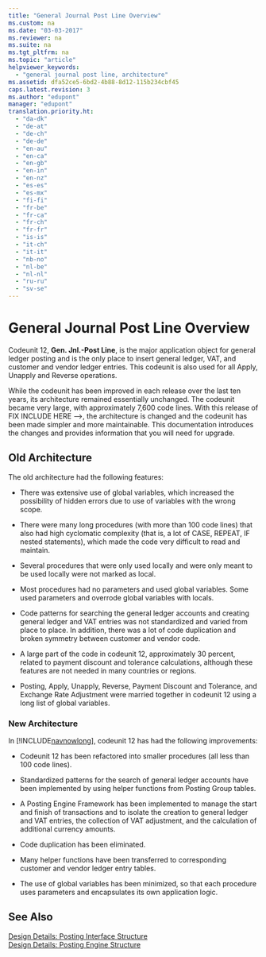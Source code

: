 ```yaml
---
title: "General Journal Post Line Overview"
ms.custom: na
ms.date: "03-03-2017"
ms.reviewer: na
ms.suite: na
ms.tgt_pltfrm: na
ms.topic: "article"
helpviewer_keywords: 
  - "general journal post line, architecture"
ms.assetid: dfa52ce5-6bd2-4b88-8d12-115b234cbf45
caps.latest.revision: 3
ms.author: "edupont"
manager: "edupont"
translation.priority.ht: 
  - "da-dk"
  - "de-at"
  - "de-ch"
  - "de-de"
  - "en-au"
  - "en-ca"
  - "en-gb"
  - "en-in"
  - "en-nz"
  - "es-es"
  - "es-mx"
  - "fi-fi"
  - "fr-be"
  - "fr-ca"
  - "fr-ch"
  - "fr-fr"
  - "is-is"
  - "it-ch"
  - "it-it"
  - "nb-no"
  - "nl-be"
  - "nl-nl"
  - "ru-ru"
  - "sv-se"
---
```

# General Journal Post Line Overview
Codeunit 12, **Gen. Jnl.\-Post Line**, is the major application object for general ledger posting and is the only place to insert general ledger, VAT, and customer and vendor ledger entries. This codeunit is also used for all Apply, Unapply and Reverse operations.  
  
 While the codeunit has been improved in each release over the last ten years, its architecture remained essentially unchanged. The codeunit became very large, with approximately 7,600 code lines. With this release of FIX INCLUDE HERE<!--FIX INCLUDE HERE<!--[!INCLUDE[navnowlong](../ApplicationDesign/includes/navnowlong_md.md)] --> -->, the architecture is changed and the codeunit has been made simpler and more maintainable. This documentation introduces the changes and provides information that you will need for upgrade.  
  
## Old Architecture  
 The old architecture had the following features:  
  
-   There was extensive use of global variables, which increased the possibility of hidden errors due to use of variables with the wrong scope.  
  
-   There were many long procedures \(with more than 100 code lines\) that also had high cyclomatic complexity \(that is, a lot of CASE, REPEAT, IF nested statements\), which made the code very difficult to read and maintain.  
  
-   Several procedures that were only used locally and were only meant to be used locally were not marked as local.  
  
-   Most procedures had no parameters and used global variables. Some used parameters and overrode global variables with locals.  
  
-   Code patterns for searching the general ledger accounts and creating general ledger and VAT entries was not standardized and varied from place to place. In addition, there was a lot of code duplication and broken symmetry between customer and vendor code.  
  
-   A large part of the code in codeunit 12, approximately 30 percent, related to payment discount and tolerance calculations, although these features are not needed in many countries or regions.  
  
-   Posting, Apply, Unapply, Reverse, Payment Discount and Tolerance, and Exchange Rate Adjustment were married together in codeunit 12 using a long list of global variables.  
  
### New Architecture  
 In [!INCLUDE[navnowlong](../ApplicationDesign/includes/navnowlong_md.md)], codeunit 12 has had the following improvements:  
  
-   Codeunit 12 has been refactored into smaller procedures \(all less than 100 code lines\).  
  
-   Standardized patterns for the search of general ledger accounts have been implemented by using helper functions from Posting Group tables.  
  
-   A Posting Engine Framework has been implemented to manage the start and finish of transactions and to isolate the creation to general ledger and VAT entries, the collection of VAT adjustment, and the calculation of additional currency amounts.  
  
-   Code duplication has been eliminated.  
  
-   Many helper functions have been transferred to corresponding customer and vendor ledger entry tables.  
  
-   The use of global variables has been minimized, so that each procedure uses parameters and encapsulates its own application logic.  
  
## See Also  
 [Design Details: Posting Interface Structure](../ApplicationDesign/design-details-posting-interface-structure.md)   
 [Design Details: Posting Engine Structure](../ApplicationDesign/design-details-posting-engine-structure.md)